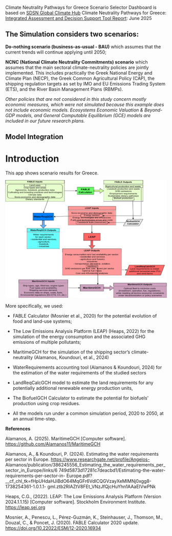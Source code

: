 Climate Neutrality Pathways for Greece Scenario Selector Dashboard is based on <a href="https://www.unsdsn.org/our-work/sdsn-global-climate-hub">SDSN Global Climate Hub</a> Climate Neutrality Pathways for Greece: <a href="https://unsdsn.globalclimatehub.org/wp-content/uploads/2025/06/REPORT_GCHmodels_SDSNscenario_Greece__2.pdf">Integrated Assessment and Decision Support Tool Report</a>: June 2025

## The Simulation considers two scenarios: 

**Do-nothing scenario (business-as-usual - BAU)** which assumes that the current trends will continue applying until 2050; 

**NCNC (National Climate Neutrality Commitments) scenario** which assumes that the main sectoral climate-neutrality policies are jointly implemented. This includes practically the Greek National Energy and Climate Plan (NECP), the Greek Common Agricultural Policy (CAP), the shipping regulation targets as set by IMO and EU Emissions Trading System (ETS), and the River Basin Management Plans (RBMPs).

*Other policies that are not considered in this study concern mostly economic measures, which were not simulated because this example does not include economic models.
Ecosystems Economic Valuation & Beyond-GDP models, and General Computable Equilibrium (GCE) models are included in our future research plans.*

## Model Integration

# Introduction

This app shows scenario results for Greece.

<p align="center">
  <img src="https://raw.githubusercontent.com/mevit8/sdsn_cnp_gr/main/content/modelling_flowchart.png" width="800">
</p>

More specifically, we used:

- FABLE Calculator (Mosnier et al., 2020) for the potential evolution of food and land-use systems; 

- The Low Emissions Analysis Platform (LEAP) (Heaps, 2022) for the simulation of the energy consumption and the associated GHG emissions of multiple pollutants; 

- MaritimeGCH for the simulation of the shipping sector’s climate-neutrality (Alamanos, Koundouri, et al., 2024)

- WaterRequirements accounting tool (Alamanos & Koundouri, 2024) for the estimation of the water requirements of the studied sectors

- LandReqCalcGCH model to estimate the land requirements for any potentially additional renewable energy production units,

- The BiofuelGCH Calculator to estimate the potential for biofuels' production using crop residues.

- All the models run under a common simulation period, 2020 to 2050, at an annual time-step. 

**References**

Alamanos, A. (2025). MaritimeGCH [Computer software]. https://github.com/Alamanos11/MaritimeGCH

Alamanos, A., & Koundouri, P. (2024). Estimating the water requirements per sector in Europe.
https://www.researchgate.net/profile/Angelos-
Alamanos/publication/386245556_Estimating_the_water_requirements_per_sector_in_Europe/links/6
749d5873d17281c7deacbd1/Estimating-the-water-requirements-per-sector-in-
Europe.pdf?__cf_chl_tk=fHpUHdaHJiBdO64MqGFr6VdICQGVzayXeMIMNj0xgg8-1738254361-1.0.1.1-
gml.ztb2RIAZtV8FEt_VNzJfQjcHuYhn1AAaEIVwPNk

Heaps, C.G., (2022). LEAP: The Low Emissions Analysis Platform (Version 2024.1.1.15) [Computer software]. Stockholm Environment Institute. https://leap.sei.org

Mosnier, A., Penescu, L., Pérez-Guzmán, K., Steinhauser, J., Thomson, M., Douzal, C., & Poncet, J. (2020). FABLE Calculator 2020 update. https://doi.org/10.22022/ESM/12-2020.16934